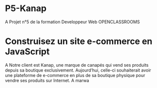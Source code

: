 # P5-Kanap
A Projet n°5 de la formation Developpeur Web OPENCLASSROOMS


# Construisez un site e-commerce en JavaScript


 A Notre client est Kanap, une marque de canapés qui vend ses produits depuis sa boutique exclusivement. Aujourd’hui, celle-ci souhaiterait avoir une plateforme de e-commerce en plus de sa boutique physique pour vendre ses produits sur Internet.
A marwa
